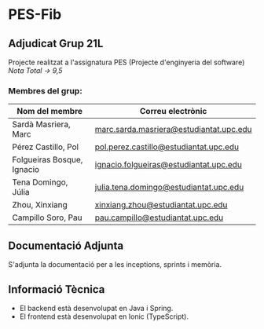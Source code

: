 # PES-Fib

## Adjudicat Grup 21L

Projecte realitzat a l'assignatura PES (Projecte d'enginyeria del software) 
*Nota Total -> 9,5*

### Membres del grup:

| Nom del membre             | Correu electrònic                       |
| ---------------------------| ----------------------------------------|
| Sardà Masriera, Marc       | marc.sarda.masriera@estudiantat.upc.edu |
| Pérez Castillo, Pol        | pol.perez.castillo@estudiantat.upc.edu  |
| Folgueiras Bosque, Ignacio | ignacio.folgueiras@estudiantat.upc.edu  |
| Tena Domingo, Júlia        | julia.tena.domingo@estudiantat.upc.edu  |
| Zhou, Xinxiang             | xinxiang.zhou@estudiantat.upc.edu       |
| Campillo Soro, Pau         | pau.campillo@estudiantat.upc.edu        |

## Documentació Adjunta

S'adjunta la documentació per a les inceptions, sprints i memòria.

## Informació Tècnica

- El backend està desenvolupat en Java  i Spring.
- El frontend està desenvolupat en Ionic (TypeScript).

